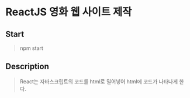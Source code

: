 # ReactJS 영화 웹 사이트 제작

## Start
> npm start

## Description
> React는 자바스크립트의 코드를 html로 밀어넣어 html에 코드가 나타나게 한다.

